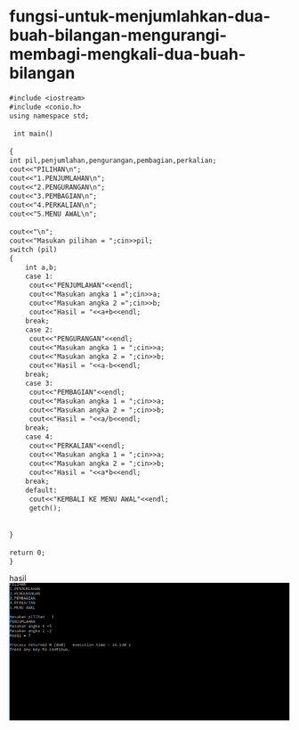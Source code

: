 # fungsi-untuk-menjumlahkan-dua-buah-bilangan-mengurangi-membagi-mengkali-dua-buah-bilangan

    #include <iostream>
    #include <conio.h>
    using namespace std;

     int main()

    {
    int pil,penjumlahan,pengurangan,pembagian,perkalian;
    cout<<"PILIHAN\n";
    cout<<"1.PENJUMLAHAN\n";
    cout<<"2.PENGURANGAN\n";
    cout<<"3.PEMBAGIAN\n";
    cout<<"4.PERKALIAN\n";
    cout<<"5.MENU AWAL\n";

    cout<<"\n";
    cout<<"Masukan pilihan = ";cin>>pil;
    switch (pil)
    {
        int a,b;
        case 1:
         cout<<"PENJUMLAHAN"<<endl;
         cout<<"Masukan angka 1 =";cin>>a;
         cout<<"Masukan angka 2 =";cin>>b;
         cout<<"Hasil = "<<a+b<<endl;
        break;
        case 2:
         cout<<"PENGURANGAN"<<endl;
         cout<<"Masukan angka 1 = ";cin>>a;
         cout<<"Masukan angka 2 = ";cin>>b;
         cout<<"Hasil = "<<a-b<<endl;
        break;
        case 3:
         cout<<"PEMBAGIAN"<<endl;
         cout<<"Masukan angka 1 = ";cin>>a;
         cout<<"Masukan angka 2 = ";cin>>b;
         cout<<"Hasil = "<<a/b<<endl;
        break;
        case 4:
         cout<<"PERKALIAN"<<endl;
         cout<<"Masukan angka 1 = ";cin>>a;
         cout<<"Masukan angka 2 = ";cin>>b;
         cout<<"Hasil = "<<a*b<<endl;
        break;
        default:
         cout<<"KEMBALI KE MENU AWAL"<<endl;
         getch();


    }

    return 0;
    }




hasil![img](https://github.com/Masdiaditia/fungsi-untuk-menjumlahkan-dua-buah-bilangan-mengurangi-membagi-mengkali-dua-buah-bilangan/blob/master/fungsi%20untuk%20menjumlahkan%202%20buah%20bilangan,mengurangi,membagi,mengkali.png?raw=true)
